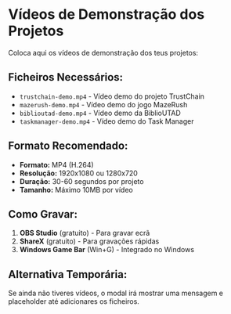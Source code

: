 # Vídeos de Demonstração dos Projetos

Coloca aqui os vídeos de demonstração dos teus projetos:

## Ficheiros Necessários:
- `trustchain-demo.mp4` - Vídeo demo do projeto TrustChain
- `mazerush-demo.mp4` - Vídeo demo do jogo MazeRush
- `biblioutad-demo.mp4` - Vídeo demo da BiblioUTAD
- `taskmanager-demo.mp4` - Vídeo demo do Task Manager

## Formato Recomendado:
- **Formato:** MP4 (H.264)
- **Resolução:** 1920x1080 ou 1280x720
- **Duração:** 30-60 segundos por projeto
- **Tamanho:** Máximo 10MB por vídeo

## Como Gravar:
1. **OBS Studio** (gratuito) - Para gravar ecrã
2. **ShareX** (gratuito) - Para gravações rápidas
3. **Windows Game Bar** (Win+G) - Integrado no Windows

## Alternativa Temporária:
Se ainda não tiveres vídeos, o modal irá mostrar uma mensagem e placeholder até adicionares os ficheiros.
